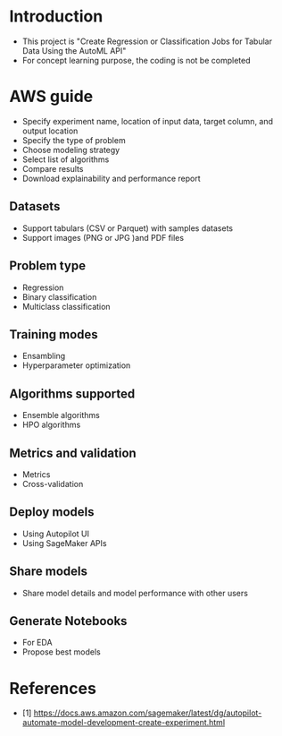 # Introduction
- This project is "Create Regression or Classification Jobs for Tabular Data Using the AutoML API"
- For concept learning purpose, the coding is not be completed

# AWS guide
- Specify experiment name, location of input data, target column, and output location
- Specify the type of problem
- Choose modeling strategy
- Select list of algorithms
- Compare results
- Download explainability and performance report

## Datasets
- Support tabulars (CSV or Parquet) with samples datasets
- Support images (PNG or JPG )and PDF files
## Problem type
- Regression
- Binary classification
- Multiclass classification
## Training modes
- Ensambling
- Hyperparameter optimization
## Algorithms supported
- Ensemble algorithms
- HPO algorithms
## Metrics and validation
- Metrics
- Cross-validation
## Deploy models
- Using Autopilot UI
- Using SageMaker APIs
## Share models
- Share model details and model performance with other users
## Generate Notebooks
- For EDA
- Propose best models

# References
- [1] https://docs.aws.amazon.com/sagemaker/latest/dg/autopilot-automate-model-development-create-experiment.html